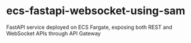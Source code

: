 # ecs-fastapi-websocket-using-sam
FastAPI service deployed on ECS Fargate, exposing both REST and WebSocket APIs through API Gateway
